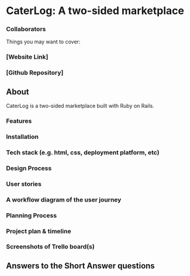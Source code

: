 # CaterLog: A two-sided marketplace

### Collaborators

Things you may want to cover:

### [Website Link]

### [Github Repository]

## About

CaterLog is a two-sided marketplace built with Ruby on Rails.

### Features

### Installation

### Tech stack (e.g. html, css, deployment platform, etc)

### Design Process


### User stories

### A workflow diagram of the user journey

### Planning Process

### Project plan & timeline

### Screenshots of Trello board(s)

## Answers to the Short Answer questions
